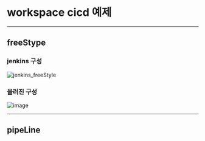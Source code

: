 # workspace cicd 예제

---

## freeStype

### jenkins 구성

![jenkins_freeStyle](https://github.com/user-attachments/assets/0dce2776-7887-47d5-9d82-b5c5b2c46771)

### 올러진 구성

![image](https://github.com/user-attachments/assets/b680f327-00a3-4b00-99fd-dbbbc9b43bc2)

---

## pipeLine


